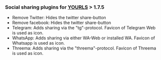 ### Social sharing plugins for [YOURLS](https://yourls.org) > 1.7.5
- Remove Twitter: Hides the twitter share-button
- Remove facebook: Hides the twitter share-button
- Telegram: Adds sharing via the "tg"-protocol. Favicon of Telegram Web is used as icon.
- WhatsApp: Adds sharing via either WA-Web or installed WA. Favicon of Whatsapp is used as icon.
- Threema: Adds sharing via the "threema"-protocol. Favicon of Threema is used as icon.
